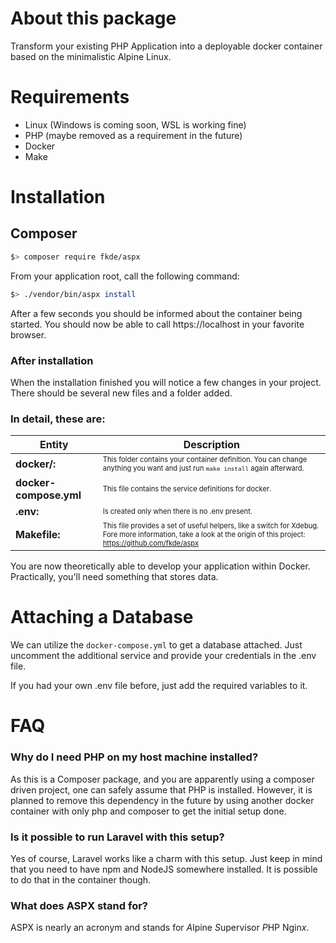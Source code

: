 # About this package

Transform your existing PHP Application into a deployable docker container based on the minimalistic Alpine Linux.

# Requirements

- Linux (Windows is coming soon, WSL is working fine)
- PHP (maybe removed as a requirement in the future)
- Docker
- Make

# Installation

## Composer

```bash
$> composer require fkde/aspx
```

From your application root, call the following command:

```bash
$> ./vendor/bin/aspx install
```

After a few seconds you should be informed about the container being started. 
You should now be able to call https://localhost in your favorite browser.

### After installation

When the installation finished you will notice a few changes in your project.
There should be several new files and a folder added.

### In detail, these are:

| Entity                 | Description                                                                                                                                                                                                 |
|------------------------|-------------------------------------------------------------------------------------------------------------------------------------------------------------------------------------------------------------|
| **docker/:**           | <span style="font-size: .7rem">This folder contains your container definition. You can change anything you want and just run `make install` again afterward.</span>                                         |
| **docker-compose.yml** | <span style="font-size: .7rem">This file contains the service definitions for docker.</span>                                                                                                                |
| **.env:**              | <span style="font-size: .7rem">Is created only when there is no .env present.</span>                                                                                                                        |
| **Makefile:**          | <span style="font-size: .7rem">This file provides a set of useful helpers, like a switch for Xdebug. Fore more information, take a look at the origin of this project: https://github.com/fkde/aspx </span> |

You are now theoretically able to develop your application within Docker. Practically, you'll need something that stores data.

# Attaching a Database

We can utilize the `docker-compose.yml` to get a database attached.
Just uncomment the additional service and provide your credentials in the .env file.

If you had your own .env file before, just add the required variables to it.

# FAQ

### Why do I need PHP on my host machine installed?

As this is a Composer package, and you are apparently using a composer driven project, 
one can safely assume that PHP is installed. However, it is planned to remove this dependency in the future 
by using another docker container with only php and composer to get the initial setup done.

### Is it possible to run Laravel with this setup?
Yes of course, Laravel works like a charm with this setup. Just keep in mind that you need to have npm and NodeJS somewhere installed. 
It is possible to do that in the container though.

### What does ASPX stand for?
ASPX is nearly an acronym and stands for *A*lpine *S*upervisor *P*HP Ngin*x*.
